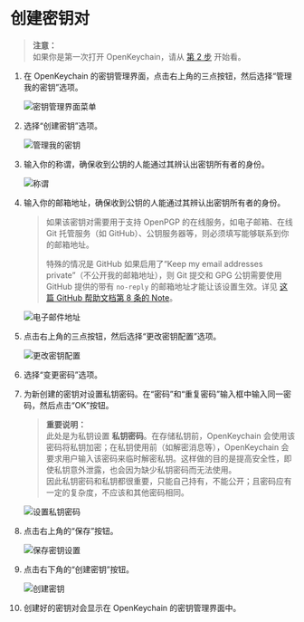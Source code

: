 # 创建密钥对

> **注意：**  
> 如果你是第一次打开 OpenKeychain，请从 [第 2 步](#manage-my-keys) 开始看。

1. 在 OpenKeychain 的密钥管理界面，点击右上角的三点按钮，然后选择“管理我的密钥”选项。

    ![密钥管理界面菜单](generate-key-pair/home-page-popup.png)

2. <a id="manage-my-keys"></a>选择“创建密钥”选项。

    ![管理我的密钥](generate-key-pair/manage-my-keys.png)

3. 输入你的称谓，确保收到公钥的人能通过其辨认出密钥所有者的身份。

    ![称谓](generate-key-pair/name.png)

4. 输入你的邮箱地址，确保收到公钥的人能通过其辨认出密钥所有者的身份。

    > 如果该密钥对需要用于支持 OpenPGP 的在线服务，如电子邮箱、在线 Git 托管服务（如 GitHub）、公钥服务器等，则必须填写能够联系到你的邮箱地址。  
    >   
    > 特殊的情况是 GitHub 如果启用了“Keep my email addresses private”（不公开我的邮箱地址），则 Git 提交和 GPG 公钥需要使用 GitHub 提供的带有 `no-reply` 的邮箱地址才能让该设置生效。详见 [这篇 GitHub 帮助文档第 8 条的 Note](https://docs.github.com/en/authentication/managing-commit-signature-verification/generating-a-new-gpg-key#generating-a-gpg-key)。

    ![电子邮件地址](generate-key-pair/email.png)

5. 点击右上角的三点按钮，然后选择“更改密钥配置”选项。

    ![更改密钥配置](generate-key-pair/change-key-options.png)

6. 选择“变更密码”选项。

7. 为新创建的密钥对设置私钥密码。在“密码”和“重复密码”输入框中输入同一密码，然后点击“OK”按钮。

    > **重要说明：**  
    > 此处是为私钥设置 **私钥密码**。在存储私钥前，OpenKeychain 会使用该密码将私钥加密；在私钥使用前（如解密消息等），OpenKeychain 会要求用户输入该密码来临时解密私钥。这样做的目的是提高安全性，即使私钥意外泄露，也会因为缺少私钥密码而无法使用。  
    > 因此私钥密码和私钥都很重要，只能自己持有，不能公开；且密码应有一定的复杂度，不应该和其他密码相同。

    ![设置私钥密码](generate-key-pair/change-key-password.png)

8. 点击右上角的“保存”按钮。

    ![保存密钥设置](generate-key-pair/save-key-settings.png)

9. 点击右下角的“创建密钥”按钮。

    ![创建密钥](generate-key-pair/generate-key-button.png)

10. 创建好的密钥对会显示在 OpenKeychain 的密钥管理界面中。